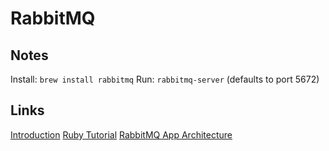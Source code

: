 # RabbitMQ

## Notes

Install: `brew install rabbitmq`
Run: `rabbitmq-server` (defaults to port 5672)

## Links

[Introduction](https://www.cloudamqp.com/blog/2015-05-18-part1-rabbitmq-for-beginners-what-is-rabbitmq.html)
[Ruby Tutorial](https://www.rabbitmq.com/tutorials/tutorial-one-ruby.html)
[RabbitMQ App Architecture](https://codeburst.io/using-rabbitmq-for-microservices-communication-on-docker-a43840401819)
